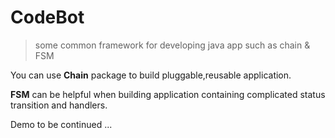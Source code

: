 # CodeBot

> some common framework for developing java app such as chain & FSM

You can use **Chain** package to build pluggable,reusable application.

**FSM** can be helpful when building application containing complicated status transition and handlers.



Demo to be continued ...